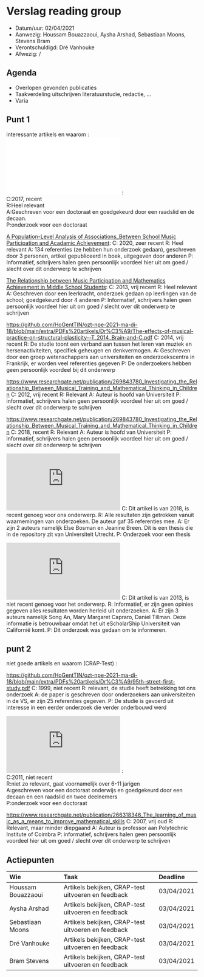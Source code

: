 # Verslag reading group

- Datum/uur: 02/04/2021
- Aanwezig: Houssam Bouazzaoui, Aysha Arshad, Sebastiaan Moons, Stevens Bram 
- Verontschuldigd: Dré Vanhouke
- Afwezig: /

## Agenda

- Overlopen gevonden publicaties
- Taakverdeling uitschrijven literatuurstudie, redactie, ...
- Varia

## Punt 1
interessante artikels en waarom :  
![Artikel 1](Bram/ACorrelationalStudy.pdf?raw=true) :  
C:2017, recent  
R:Heel relevant  
A:Geschreven voor een doctoraat en goedgekeurd door een raadslid en de decaan.  
P:onderzoek voor een doctoraat  

[A Population-Level Analysis of Associations_Between School Music Participation and Acadamic Achievement](Sebastiaan/A_Population-Level_Analysis_of_Associations_Between_School_Music_Participation_and_Acadamic_Achievement.pdf):
C: 2020, zeer recent
R: Heel relevant
A: 134 referenties (ze hebben hun onderzoek gedaan), geschreven door 3 personen, artikel gepubliceerd in boek, uitgegeven door anderen
P: Informatief, schrijvers halen geen persoonlijk voordeel hier uit om goed / slecht over dit onderwerp te schrijven

[The Relationship between Music Participation and Mathematics Achievement in Middle School Students](Sebastiaan/The_Relationship_between_Music_Participation_and_Mathematics_Achievement_in_Middle_School_Students.pdf):
C: 2013, vrij recent
R: Heel relevant
A: Geschreven door een leerkracht, onderzoek gedaan op leerlingen van de school; goedgekeurd door 4 anderen
P: Informatief, schrijvers halen geen persoonlijk voordeel hier uit om goed / slecht over dit onderwerp te schrijven

https://github.com/HoGentTIN/ozt-npe-2021-ma-di-18/blob/main/extra/PDFs%20artikels/Dr%C3%A9/The-effects-of-musical-practice-on-structural-plasticity--T_2014_Brain-and-C.pdf
C: 2014, vrij recent
R: De studie toont een verband aan tussen het leren van muziek en hersenactiviteiten, specifiek geheugen en denkvermogen.
A: Geschreven door een groep wetenschappers aan universiteiten en onderzoekscentra in Frankrijk, er worden veel referenties gegeven
P: De onderzoekers hebben geen persoonlijk voordeel bij dit onderwerp

https://www.researchgate.net/publication/269843780_Investigating_the_Relationship_Between_Musical_Training_and_Mathematical_Thinking_in_Children
C: 2012, vrij recent
R: Relevant
A: Auteur is hoofd van Universiteit
P: informatief, schrijvers halen geen persoonlijk voordeel hier uit om goed / slecht over dit onderwerp te schrijven

https://www.researchgate.net/publication/269843780_Investigating_the_Relationship_Between_Musical_Training_and_Mathematical_Thinking_in_Children
C: 2018, recent
R: Relevant
A: Auteur is hoofd van Universiteit
P: informatief, schrijvers halen geen persoonlijk voordeel hier uit om goed / slecht over dit onderwerp te schrijven

![Artikel 3](https://github.com/HoGentTIN/ozt-npe-2021-ma-di-18/blob/main/extra/PDFs%20artikels/Houssam/BachelorthesisBosman.pdf?raw=true)
C: Dit artikel is van 2018, is recent genoeg voor ons onderwerp.
R: Alle resultaten zijn getrokken vanuit waarnemingen van onderzoeken. De auteur gaf 35 referenties mee.
A: Er zijn 2 auteurs namelijk Else Bosman en Jeanine Breen. Dit is een thesis die in de repository zit van Universiteit Utrecht.
P: Onderzoek voor een thesis

![Artikel 4](https://github.com/HoGentTIN/ozt-npe-2021-ma-di-18/blob/main/extra/PDFs%20artikels/Houssam/MusicActivitiesEffect.pdf?raw=true)
C: Dit artikel is van 2013, is niet recent genoeg voor het onderwerp.
R: Informatief, er zijn geen opinies gegeven alles resultaten worden herleid uit onderzoeken. 
A: Er zijn 3 auteurs namelijk Song An, Mary  Margaret  Capraro, Daniel Tillman. Deze informatie is betrouwbaar omdat het uit eScholarShip Universiteit van Californië komt.
P: Dit onderzoek was gedaan om te informeren. 

## punt 2
niet goede artikels en waarom (CRAP-Test) :

https://github.com/HoGentTIN/ozt-npe-2021-ma-di-18/blob/main/extra/PDFs%20artikels/Dr%C3%A9/95th-street-first-study.pdf
C: 1999, niet recent
R: relevant, de studie heeft betrekking tot ons onderzoek
A: de paper is geschreven door onderzoekers aan universiteiten in de VS, er zijn 25 referenties gegeven.
P: De studie is gevoerd uit interesse in een eerder onderzoek die verder onderbouwd werd

![Artikel 2](https://github.com/HoGentTIN/ozt-npe-2021-ma-di-18/blob/main/extra/PDFs%20artikels/Bram/TheImpactofMusiconStudentAchievement.pdf?raw=true) :  
C:2011, niet recent  
R:niet zo relevant, gaat voornamelijk over 6-11 jarigen  
A:geschreven voor een doctoraat onderwijs en goedgekeurd door een decaan en een raadslid en twee deelnemers  
P:onderzoek voor een doctoraat

https://www.researchgate.net/publication/266318346_The_learning_of_music_as_a_means_to_improve_mathematical_skills
C: 2007, vrij oud
R: Relevant, maar minder diepgaand
A: Auteur is professor aan Polytechnic Institute of Coimbra
P: informatief, schrijvers halen geen persoonlijk voordeel hier uit om goed / slecht over dit onderwerp te schrijven

## Actiepunten

| Wie                | Taak                                               | Deadline   |  
| :---               | :---                                               | :-------   |
| Houssam Bouazzaoui | Artikels bekijken, CRAP-test uitvoeren en feedback | 03/04/2021 |
| Aysha Arshad       | Artikels bekijken, CRAP-test uitvoeren en feedback | 03/04/2021 |
| Sebastiaan Moons   | Artikels bekijken, CRAP-test uitvoeren en feedback | 03/04/2021 |
| Dré Vanhouke       | Artikels bekijken, CRAP-test uitvoeren en feedback | 03/04/2021 |
| Bram Stevens       | Artikels bekijken, CRAP-test uitvoeren en feedback | 03/04/2021 |
